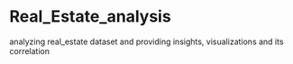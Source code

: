 # Real_Estate_analysis
analyzing real_estate dataset and providing insights, visualizations and its correlation 
